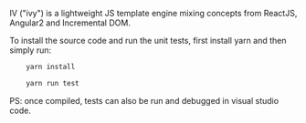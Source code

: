 
IV ("ivy") is a lightweight JS template engine mixing concepts from ReactJS, Angular2 and Incremental DOM.

To install the source code and run the unit tests, first install yarn and then simply run:

```sh
    yarn install

    yarn run test
```

PS: once compiled, tests can also be run and debugged in visual studio code.
